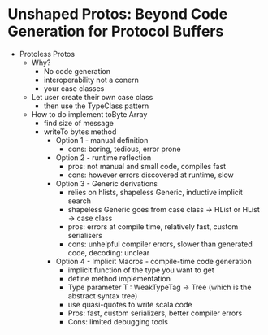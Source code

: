 # Unshaped Protos: Beyond Code Generation for Protocol Buffers

* Protoless Protos
  * Why? 
    * No code generation
    * interoperability not a conern
    * your case classes
  * Let user create their own case class
    * then use the TypeClass pattern
  * How to do implement toByte Array
    * find size of message
    * writeTo bytes method
      * Option 1 - manual definition
        * cons: boring, tedious, error prone
      * Option 2 - runtime reflection
        * pros: not manual and small code, compiles fast
        * cons: however errors discovered at runtime, slow
      * Option 3 - Generic derivations
        * relies on hlists, shapeless Generic, inductive implicit search
        * shapeless Generic goes from case class -> HList or HList -> case class
        * pros: errors at compile time, relatively fast, custom serialisers
        * cons: unhelpful compiler errors, slower than generated code, decoding: unclear
      * Option 4 - Implicit Macros - compile-time code generation
        * implicit function of the type you want to get
        * define method implementation
        * Type parameter T : WeakTypeTag -> Tree (which is the abstract syntax tree)
        * use quasi-quotes to write scala code
        * Pros: fast, custom serializers, better compiler errors
        * Cons: limited debugging tools






